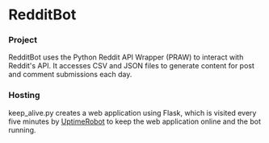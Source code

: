 # RedditBot

### Project

RedditBot uses the Python Reddit API Wrapper (PRAW) to interact with Reddit's API. It accesses CSV and JSON files to generate content for post and comment submissions each day.

### Hosting

keep_alive.py creates a web application using Flask, which is visited every five minutes by [UptimeRobot](https://uptimerobot.com/) to keep the web application online and the bot running.

